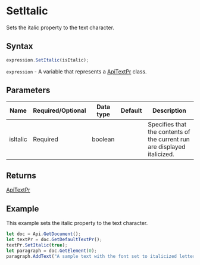 # SetItalic

Sets the italic property to the text character.

## Syntax

```javascript
expression.SetItalic(isItalic);
```

`expression` - A variable that represents a [ApiTextPr](../ApiTextPr.md) class.

## Parameters

| **Name** | **Required/Optional** | **Data type** | **Default** | **Description** |
| ------------- | ------------- | ------------- | ------------- | ------------- |
| isItalic | Required | boolean |  | Specifies that the contents of the current run are displayed italicized. |

## Returns

[ApiTextPr](../../ApiTextPr/ApiTextPr.md)

## Example

This example sets the italic property to the text character.

```javascript editor-docx
let doc = Api.GetDocument();
let textPr = doc.GetDefaultTextPr();
textPr.SetItalic(true);
let paragraph = doc.GetElement(0);
paragraph.AddText("A sample text with the font set to italicized letters using the text properties.");
```
